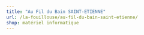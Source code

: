 ```yaml
---
title: "Au Fil du Bain SAINT-ETIENNE"
url: /la-fouillouse/au-fil-du-bain-saint-etienne/
shop: matériel informatique
---
```


